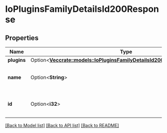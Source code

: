 # IoPluginsFamilyDetailsId200Response

## Properties

Name | Type | Description | Notes
------------ | ------------- | ------------- | -------------
**plugins** | Option<[**Vec<crate::models::IoPluginsFamilyDetailsId200ResponsePluginsInner>**](io_plugins_family_details_id_200_response_plugins_inner.md)> |  | [optional]
**name** | Option<**String**> | The name of the plugin family. | [optional]
**id** | Option<**i32**> | The unique ID of the plugin family. | [optional]

[[Back to Model list]](../README.md#documentation-for-models) [[Back to API list]](../README.md#documentation-for-api-endpoints) [[Back to README]](../README.md)



